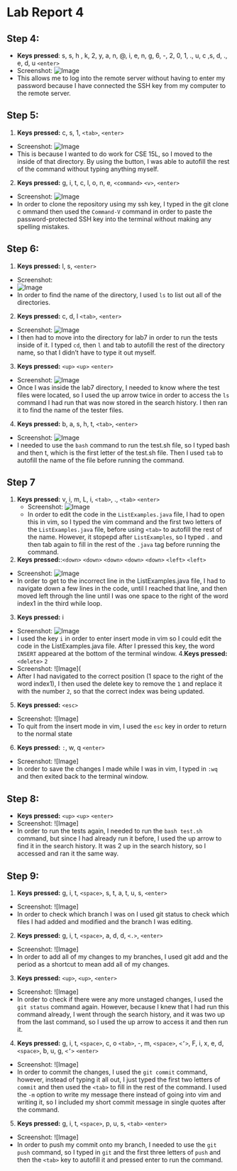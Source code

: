 # Lab Report 4

## Step 4:
* **Keys pressed**: s, s, h , k, 2, y, a, n, @, i, e, n, g, 6, -, 2, 0, 1, ., u, c ,s, d, ., e,
  d, u `<enter>`
* Screenshot: ![Image](step-4-ssh.png)
* This allows me to log into the remote server without having to enter my password
  because I have connected the SSH key from my computer to the remote server.

## Step 5: 
1. **Keys pressed:** c, s, 1, `<tab>`, `<enter>`
* Screenshot: ![Image](step-5-center-cs15lwi24.png)
* This is because I wanted to do work for CSE 15L, so I moved to the inside of that directory.
  By using the <tab> button, I was able to autofill the rest of the command without typing
  anything myself. 

2. **Keys pressed:** g, i, t, c, l, o, n, e, `<command>` `<v>`, `<enter>`
* Screenshot: ![Image](step-5-git-clone.png)
* In order to clone the repository using my ssh key, I typed in the git clone c
  ommand then used the `Command-V` command in order to paste the password-protected
  SSH key into the terminal without making any spelling mistakes.

## Step 6:
1. **Keys pressed:** l, s, `<enter>`
 * Screenshot:
 * ![Image](step-6-ls-home.png)
 * In order to find the name of the directory, I used `ls` to list out all of the
   directories.

2. **Keys pressed:** c, d, l `<tab>`, `<enter>`
* Screenshot: ![Image](step-6-cd-lab7.png)
* I then had to move into the directory for lab7 in order to run the tests inside
  of it. I typed `cd`, then `l` and tab to autofill the rest of the directory name,
  so that I didn’t have to type it out myself.  

3. **Keys pressed:** `<up>` `<up>` `<enter>`
* Screenshot: ![Image](step-6-ls-lab7.png)
* Once I was inside the lab7 directory, I needed to know where the test files were
  located, so I used the up arrow twice in order to access the `ls` command I had
  run that was now stored in the search history. I then ran it to find the name of
  the tester files.

4. **Keys pressed:** b, a, s, h, t, `<tab>`, `<enter>`
* Screenshot: ![Image](step-6-run-tasks.png)
* I needed to use the `bash` command to run the test.sh file, so I typed bash and
  then t, which is the first letter of the test.sh file. Then I used `tab` to
  autofill the name of the file before running the command.

## Step 7
1. **Keys pressed:** v, i, m, L, i, `<tab>`, ., `<tab>` `<enter>`
   * Screenshot: ![Image](step-7-vim-command.png)
   * In order to edit the code in the `ListExamples.java` file, I had to open this in vim, so
     I typed the vim command and the first two letters of the `ListExamples.java` file, before
     using `<tab>` to autofill the rest of the name. However, it stopepd after `ListExamples`,
     so I typed `.` and then tab again to fill in the rest of the `.java` tag before running 
     the command. 
2. **Keys pressed:**:`<down>` `<down>` `<down>` `<down>` `<down>` `<left>` `<left>`
* Screenshot:  ![Image](step-7-vim-opened.png)
* In order to get to the incorrect line in the ListExamples.java file, I had to navigate down a
few lines in the code, until I reached that line, and then moved left through the line until I
was one space to the right of the word index1 in the third while loop.
3. **Keys pressed:** i
* Screenshot: ![Image](step-7-navigate.png)
* I used the key `i` in order to enter insert mode in vim so I could edit the code in the
  ListExamples.java file. After I pressed this key, the word `INSERT` appeared at the bottom of
  the terminal window. 
4.**Keys pressed:** `<delete>` `2`
* Screenshot: ![Image](
* After I had navigated to the correct position (1 space to the right of the word index1), I
  then used the delete key to remove the `1` and replace it with the number `2`, so that the
  correct index was being updated. 
5. **Keys pressed:** `<esc>`
* Screenshot: ![Image]
* To quit from the insert mode in vim, I used the `esc` key in order to return to the normal
  state
6. **Keys pressed:** `:`, w, q `<enter>`
* Screenshot: ![Image]
* In order to save the changes I made while I was in vim, I typed in `:wq` and then exited back
  to the terminal window. 

## Step 8:
* **Keys pressed:** `<up>` `<up>` `<enter>`
* Screenshot: ![Image]
* In order to run the tests again, I needed to run the `bash test.sh` command, but since I had
  already run it before, I used the up arrow to find it in the search history. It was 2 up in
  the search history, so I accessed and ran it the same way.

## Step 9:

1. **Keys pressed:** g, i, t, `<space>`, s, t, a, t, u, s, `<enter>` 
* Screenshot: ![Image]
* In order to check which branch I was on I used git status to check which files I had added and modified and the branch I was editing. 
2. **Keys pressed:** g, i, t, `<space>`, a, d, d, `<.>`, `<enter>` 
* Screenshot: ![Image]
* In order to add all of my changes to my branches, I used git add and the period as a shortcut to mean add all of my changes.
3. **Keys pressed:** `<up>`, `<up>`, `<enter>`
* Screenshot: ![Image]
* In order to check if there were any more unstaged changes, I used the 	`git status` command again. However, because I knew that I had run this command already, I went through the search history, and it was two up from the last command, so I used the up arrow to access it and then run it. 
4. **Keys pressed:** g, i, t, `<space>`, c, o `<tab>`, -, m, `<space>`, `<’>`, F, i, x, e, d, `<space>`, b, u, g, `<’>`
`<enter>`
* Screenshot: ![Image]
* In order to commit the changes, I used the `git commit` command, however, instead of typing
  it all out, I just typed the first two letters of `commit` and then used the `<tab>` to fill
  in the rest of the command. I used the `-m` option to write my message there instead of
  going into vim and writing it, so I included my short commit message in single quotes after
  the command. 
5. **Keys pressed:** g, i, t, `<space>`, p, u, s, `<tab>` `<enter>`
* Screenshot: ![Image]
* In order to push my commit onto my branch, I needed to use the `git push` command, so I
  typed in `git` and the first three letters of `push` and then the `<tab>` key to autofill it
  and pressed enter to run the command. 


